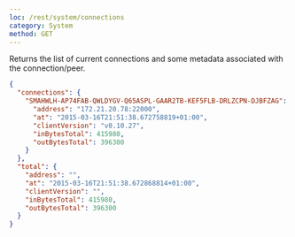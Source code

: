 ```yaml
---
loc: /rest/system/connections
category: System
method: GET
---
```


Returns the list of current connections and some metadata associated with the connection/peer.

```json
{
  "connections": {
    "SMAHWLH-AP74FAB-QWLDYGV-Q65ASPL-GAAR2TB-KEF5FLB-DRLZCPN-DJBFZAG": {
      "address": "172.21.20.78:22000",
      "at": "2015-03-16T21:51:38.672758819+01:00",
      "clientVersion": "v0.10.27",
      "inBytesTotal": 415980,
      "outBytesTotal": 396300
    }
  },
  "total": {
    "address": "",
    "at": "2015-03-16T21:51:38.672868814+01:00",
    "clientVersion": "",
    "inBytesTotal": 415980,
    "outBytesTotal": 396300
  }
}
```


